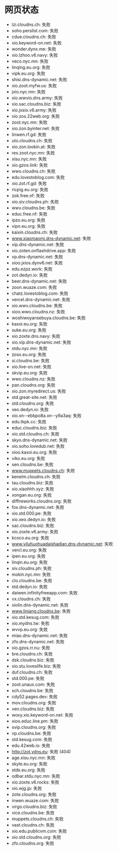 # 网页状态
- lzi.cloudns.ch: 失败
- soho.perslist.com: 失败
- cdue.cloudns.ch: 失败
- xio.keyword-on.net: 失败
- wonder.dynx.me: 失败
- xio.lzhoo.v6.navy: 失败
- veco.nyc.mn: 失败
- linqing.eu.org: 失败
- vipk.eu.org: 失败
- shisi.dns-dynamic.net: 失败
- xio.zoot.myfw.us: 失败
- jxio.nyc.mn: 失败
- xio.wwvio.dns.army: 失败
- xio.sac.cloudns.biz: 失败
- xio.jxsio.v6.army: 失败
- xio.zos.22web.org: 失败
- zoot.nyc.mn: 失败
- xio.zon.byinter.net: 失败
- linwen.rf.gd: 失败
- uto.cloudns.ch: 失败
- xio.zon.lookin.at: 失败
- res.zoot.nyc.mn: 失败
- xisu.nyc.mn: 失败
- xio.gzos.link: 失败
- wwo.cloudns.ch: 失败
- edu.lovestoblog.com: 失败
- xio.zot.rf.gd: 失败
- ricpig.eu.org: 失败
- zok.free.nf: 失败
- xio.siv.cloudns.ph: 失败
- wwv.cloudns.be: 失败
- educ.free.nf: 失败
- ipzo.eu.org: 失败
- vipn.eu.org: 失败
- kaixin.cloudns.ch: 失败
- www.xiaomaomi.dns-dynamic.net: 失败
- vip.dns-dynamic.net: 失败
- xio.zoten.onflashdrive.app: 失败
- vp.dns-dynamic.net: 失败
- xioo.jxios.dynv6.net: 失败
- edu.ezpz.work: 失败
- zot.dedyn.io: 失败
- beer.dns-dynamic.net: 失败
- zoon.wuaze.com: 失败
- chatz.lovestoblog.com: 失败
- vercel.dns-dynamic.net: 失败
- xio.wwv.cloudns.be: 失败
- xioo.wwo.cloudns.nz: 失败
- woshiwoyansebuya.cloudns.be: 失败
- kaxoi.eu.org: 失败
- suke.eu.org: 失败
- xio.zoxte.dns.navy: 失败
- xio.vip.dns-dynamic.net: 失败
- stdu.nyc.mn: 失败
- zosx.eu.org: 失败
- si.cloudns.be: 失败
- xio.live-on.net: 失败
- skvip.eu.org: 失败
- wwo.cloudns.nz: 失败
- pan.cloudns.org: 失败
- xio.zon.myredirect.us: 失败
- std.great-site.net: 失败
- std.cloudns.org: 失败
- xeo.dedyn.io: 失败
- xio.xn--ebbpo8a.xn--y9a3aq: 失败
- edu.tkpk.cc: 失败
- educ.cloudns.biz: 失败
- xio.std.cloudns.ch: 失败
- skyo.dns-dynamic.net: 失败
- xio.soho.lovedub.net: 失败
- xioo.kaxoi.eu.org: 失败
- viko.eu.org: 失败
- sen.cloudns.be: 失败
- www.muppets.cloudns.ch: 失败
- kenelm.cloudns.ch: 失败
- tau.cloudns.biz: 失败
- xio.xiaohhh.xyz: 失败
- xongan.eu.org: 失败
- diffireworks.cloudns.org: 失败
- fox.dns-dynamic.net: 失败
- xio.std.000.pe: 失败
- xio.xeo.dedyn.io: 失败
- sac.cloudns.biz: 失败
- xio.zoxte.v6.army: 失败
- kcoco.eu.org: 失败
- www.yiluhuohuadaishadian.dns-dynamic.net: 失败
- vercl.eu.org: 失败
- ipen.eu.org: 失败
- linqin.eu.org: 失败
- siv.cloudns.ph: 失败
- mokin.nyc.mn: 失败
- clo.cloudns.be: 失败
- std.dedyn.io: 失败
- daiwen.infinityfreeapp.com: 失败
- vx.cloudns.ch: 失败
- xiolin.dns-dynamic.net: 失败
- www.liniang.cloudns.be: 失败
- xio.std.kesug.com: 失败
- xio.mydns.tw: 失败
- wvvp.eu.org: 失败
- miao.dns-dynamic.net: 失败
- zfo.dns-dynamic.net: 失败
- xio.gzos.rr.nu: 失败
- bre.cloudns.ch: 失败
- dsk.cloudns.biz: 失败
- xio.stu.loveslife.biz: 失败
- duf.cloudns.ch: 失败
- std.000.pe: 失败
- zoot.unaux.com: 失败
- sch.cloudns.be: 失败
- cdy52.pages.dev: 失败
- mov.cloudns.org: 失败
- ven.cloudns.biz: 失败
- woxy.xio.keyword-on.net: 失败
- xioo.educ.line.pm: 失败
- svip.cloudns.org: 失败
- vp.cloudns.be: 失败
- std.kesug.com: 失败
- edu.42web.io: 失败
- http://zot.ydns.eu: 失败 (404)
- age.xisu.nyc.mn: 失败
- skyle.eu.org: 失败
- stds.eu.org: 失败
- odbar.stdu.nyc.mn: 失败
- xio.zoxte.v6.rocks: 失败
- xio.wjg.jp: 失败
- zote.cloudns.org: 失败
- inwen.wuaze.com: 失败
- virgo.cloudns.biz: 失败
- vice.cloudns.be: 失败
- muppets.cloudns.ch: 失败
- vast.cloudns.ch: 失败
- xio.edu.publicvm.com: 失败
- xio.std.cloudns.org: 失败
- zfo.cloudns.org: 失败
